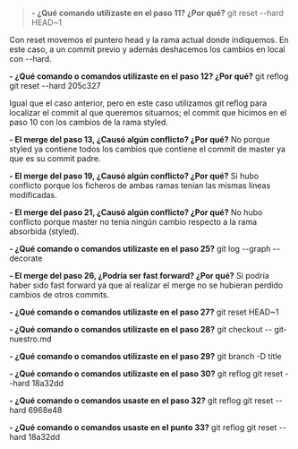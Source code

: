 > **- ¿Qué comando utilizaste en el paso 11? ¿Por qué?**
> git reset --hard HEAD~1

Con reset movemos el puntero head y la rama actual donde indiquemos. En este caso, a un commit previo y además deshacemos los cambios en local con --hard.

**- ¿Qué comando o comandos utilizaste en el paso 12? ¿Por qué?**
git reflog
git reset --hard 205c327

Igual que el caso anterior, pero en este caso utilizamos git reflog para localizar el commit al que queremos situarnos; el commit que hicimos en el paso 10 con los cambios de la rama styled.

**- El merge del paso 13, ¿Causó algún conflicto? ¿Por qué?**
No porque styled ya contiene todos los cambios que contiene el commit de master ya que es su commit padre.

**- El merge del paso 19, ¿Causó algún conflicto? ¿Por qué?**
Si hubo conflicto porque los ficheros de ambas ramas tenían las mismas líneas modificadas.

**- El merge del paso 21, ¿Causó algún conflicto? ¿Por qué?**
No hubo conflicto porque master no tenía ningún cambio respecto a la rama absorbida (styled).

**- ¿Qué comando o comandos utilizaste en el paso 25?**
git log --graph --decorate

**- El merge del paso 26, ¿Podría ser fast forward? ¿Por qué?**
Si podría haber sido fast forward ya que al realizar el merge no se hubieran perdido cambios de otros commits.

**- ¿Qué comando o comandos utilizaste en el paso 27?**
git reset HEAD~1

**- ¿Qué comando o comandos utilizaste en el paso 28?**
git checkout -- git-nuestro.md

**- ¿Qué comando o comandos utilizaste en el paso 29?**
git branch -D title

**- ¿Qué comando o comandos utilizaste en el paso 30?**
git reflog
git reset --hard 18a32dd

**- ¿Qué comando o comandos usaste en el paso 32?**
git reflog
git reset --hard 6968e48

**- ¿Qué comando o comandos usaste en el punto 33?**
git reflog
git reset --hard 18a32dd
